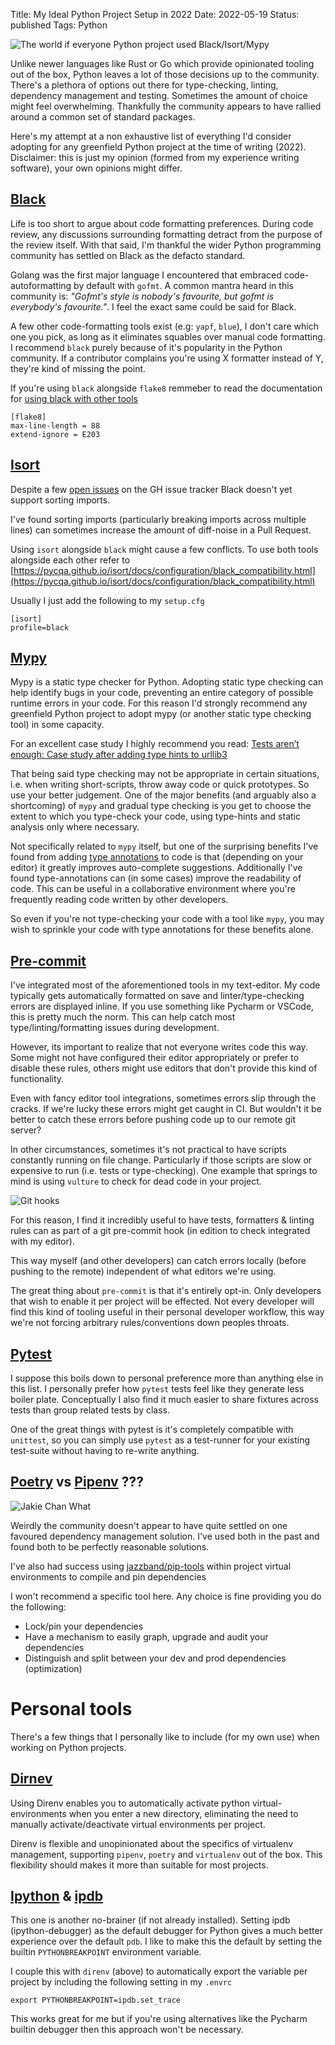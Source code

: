 Title: My Ideal Python Project Setup in 2022
Date: 2022-05-19
Status: published
Tags: Python

![The world if everyone Python project used Black/Isort/Mypy](https://i.kym-cdn.com/entries/icons/mobile/000/026/738/future.jpg)

Unlike newer languages like Rust or Go which provide opinionated tooling out of the box, Python leaves a lot of those decisions up to the community. There's a plethora of options out there for type-checking, linting, dependency management and testing. Sometimes the amount of choice might feel overwhelming. Thankfully the community appears to have rallied around a common set of standard packages.

Here's my attempt at a non exhaustive list of everything I'd consider adopting for any greenfield Python project at the time of writing (2022). Disclaimer: this is just my opinion (formed from my experience writing software), your own opinions might differ.

## [Black](https://black.readthedocs.io/en/stable/)

Life is too short to argue about code formatting preferences. During code review, any discussions surrounding formatting detract from the purpose of the review itself. With that said, I'm thankful the wider Python programming community has settled on Black as the defacto standard.

Golang was the first major language I encountered that embraced code-autoformatting by default with `gofmt`. A common mantra heard in this community is: *"Gofmt's style is nobody's favourite, but gofmt is everybody's favourite."*. I feel the exact same could be said for Black.

A few other code-formatting tools exist (e.g: `yapf`, `blue`), I don't care which one you pick,  as long as it eliminates squables over manual code formatting. I recommend `black` purely because of it's popularity in the Python community. If a contributor complains you're using X formatter instead of Y, they're kind of missing the point.

If you're using `black` alongside `flake8` remmeber to read the documentation for [using black with other tools](https://black.readthedocs.io/en/stable/guides/using_black_with_other_tools.html#flake8)

```
[flake8]
max-line-length = 88
extend-ignore = E203
```

## [Isort](https://pycqa.github.io/isort/)

Despite a few [open issues](https://github.com/psf/black/issues/333) on the GH issue tracker Black doesn't yet support sorting imports.

I've found sorting imports (particularly breaking imports across multiple lines) can sometimes increase the amount of diff-noise in a Pull Request. 

Using `isort` alongside `black` might cause a few conflicts. To use both tools alongside each other refer to [https://pycqa.github.io/isort/docs/configuration/black_compatibility.html](https://pycqa.github.io/isort/docs/configuration/black_compatibility.html)

Usually I just add the following to my `setup.cfg`

```
[isort]
profile=black
```

## [Mypy](https://mypy.readthedocs.io/en/stable/)

Mypy is a static type checker for Python. Adopting static type checking can help identify bugs in your code, preventing an entire category of possible runtime errors in your code. For this reason I'd strongly recommend any greenfield Python project to adopt mypy (or another static type checking tool) in some capacity. 

For an excellent case study I highly recommend you read: [Tests aren’t enough: Case study after adding type hints to urllib3](https://sethmlarson.dev/blog/tests-arent-enough-case-study-after-adding-types-to-urllib3)

That being said type checking may not be appropriate in certain situations, i.e. when writing short-scripts, throw away code or quick prototypes. So use your better judgement. One of the major benefits (and arguably also a shortcoming) of `mypy` and gradual type checking is you get  to choose the extent to which you type-check your code, using type-hints and static analysis only where necessary.

Not specifically related to `mypy` itself, but one of the surprising benefits I've found from adding [type annotations](https://docs.python.org/3/library/typing.html) to code is that (depending on your editor) it greatly improves auto-complete suggestions. Additionally I've found type-annotations can (in some cases) improve the readability of code. This can be useful in a collaborative environment where you're frequently reading code written by other developers.

So even if you're not type-checking your code with a tool like `mypy`, you may wish to sprinkle your code with type annotations for these benefits alone.

## [Pre-commit](https://pre-commit.com/)

I've integrated most of the aforementioned tools in my text-editor. My code typically gets automatically formatted on save and linter/type-checking errors are displayed inline. If you use something like Pycharm or VSCode, this is pretty much the norm. This can help catch most type/linting/formatting issues during development.

However, its important to realize that not everyone writes code this way. Some might not have configured their editor appropriately or prefer to disable these rules, others might use editors that don't provide this kind of functionality.

Even with fancy editor tool integrations, sometimes errors slip through the cracks. If we're lucky these errors might get caught in CI. But wouldn't it be better to catch these errors before pushing code up to our remote git server?

In other circumstances, sometimes it's not practical to have scripts constantly running on file change. Particularly if those scripts are slow or expensive to run (i.e. tests or type-checking). One example that springs to mind is using `vulture` to check for dead code in your project.

![Git hooks](https://miro.medium.com/max/450/1*bAJrSit_8HoM5sy7ydw0zw.png)


For this reason, I find it incredibly useful to have tests, formatters & linting rules can as part of a git pre-commit hook (in edition to check integrated with my editor). 

This way myself (and other developers) can catch errors locally (before pushing to the remote) independent of what editors we're using.

The great thing about `pre-commit` is that it's entirely opt-in. Only developers that wish to enable it per project will be effected. Not every developer will find this kind of tooling useful in their personal developer workflow, this way we're not forcing arbitrary rules/conventions down peoples throats.

## [Pytest](https://docs.pytest.org)

I suppose this boils down to personal preference more than anything else in this list. I personally prefer how `pytest` tests feel like they generate less boiler plate. Conceptually I also find it much easier to share fixtures across tests than group related tests by class. 

One of the great things with pytest is it's completely compatible with `unittest`, so you can simply use `pytest` as a test-runner for your existing test-suite without having to re-write anything.

## [Poetry](https://python-poetry.org/) vs [Pipenv](https://pipenv.pypa.io/en/latest/) ???

![Jakie Chan What](https://i.pinimg.com/originals/c1/3a/2b/c13a2b2e10855bffdc014f121c5eff7e.jpg)

Weirdly the community doesn't appear to have quite settled on one favoured dependency management solution. I've used both in the past and found both to be perfectly reasonable solutions.

I've also had success using [jazzband/pip-tools](https://github.com/jazzband/pip-tools) within project virtual environments to compile and pin dependencies

I won't recommend a specific tool here. Any choice is fine providing you do the following:
- Lock/pin your dependencies
- Have a mechanism to easily graph, upgrade and audit your dependencies 
- Distinguish and split between your dev and prod dependencies (optimization)


# Personal tools

There's a few things that I personally like to include (for my own use) when working on Python projects.

## [Dirnev](https://direnv.net/)

Using Direnv enables you to automatically activate python virtual-environments when you enter a new directory, eliminating the need to manually activate/deactivate virtual environments per project.

Direnv is flexible and unopinionated about the specifics of virtualenv management, supporting `pipenv`, `poetry` and `virtualenv` out of the box. This flexibility should makes it more than suitable for most projects.

## [Ipython](https://ipython.org/) & [ipdb](https://pypi.org/project/ipdb/)

This one is another no-brainer (if not already installed). Setting ipdb (ipython-debugger) as the default debugger for Python gives a much better experience over the default `pdb`. I like to make this the default by setting the builtin `PYTHONBREAKPOINT` environment variable.

I couple this with `direnv` (above) to automatically export the variable per project by including the following setting in my `.envrc`

    export PYTHONBREAKPOINT=ipdb.set_trace

This works great for me but if you're using alternatives like the Pycharm builtin debugger then this approach won't be necessary.
